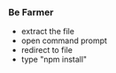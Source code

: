 ### Be Farmer

- extract the file
- open command prompt
- redirect to file
- type "npm install"
<!--
- [ ] asdf
- [ ] asdf
- [x] asdf
- [x] asdf
- [ ] asdf
- [ ] asdf
- [ ] asdf
- [x] asdf
- [x] asdf
- [ ] asdf -->
